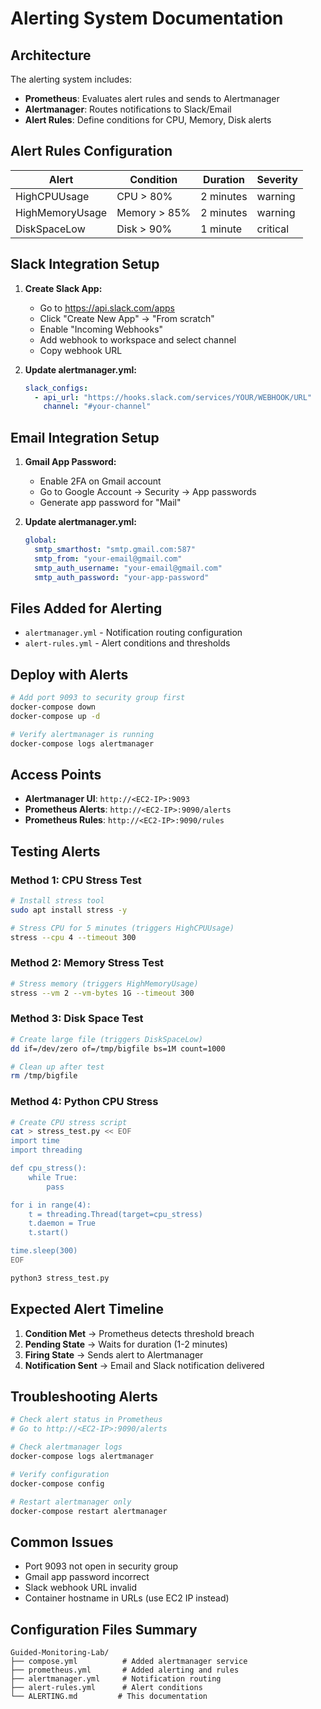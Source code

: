 # Alerting System Documentation

## Architecture
The alerting system includes:
- **Prometheus**: Evaluates alert rules and sends to Alertmanager
- **Alertmanager**: Routes notifications to Slack/Email
- **Alert Rules**: Define conditions for CPU, Memory, Disk alerts

## Alert Rules Configuration

| Alert | Condition | Duration | Severity |
|-------|-----------|----------|----------|
| HighCPUUsage | CPU > 80% | 2 minutes | warning |
| HighMemoryUsage | Memory > 85% | 2 minutes | warning |
| DiskSpaceLow | Disk > 90% | 1 minute | critical |

## Slack Integration Setup

1. **Create Slack App:**
   - Go to https://api.slack.com/apps
   - Click "Create New App" → "From scratch"
   - Enable "Incoming Webhooks"
   - Add webhook to workspace and select channel
   - Copy webhook URL

2. **Update alertmanager.yml:**
   ```yaml
   slack_configs:
     - api_url: "https://hooks.slack.com/services/YOUR/WEBHOOK/URL"
       channel: "#your-channel"
   ```

## Email Integration Setup

1. **Gmail App Password:**
   - Enable 2FA on Gmail account
   - Go to Google Account → Security → App passwords
   - Generate app password for "Mail"

2. **Update alertmanager.yml:**
   ```yaml
   global:
     smtp_smarthost: "smtp.gmail.com:587"
     smtp_from: "your-email@gmail.com"
     smtp_auth_username: "your-email@gmail.com"
     smtp_auth_password: "your-app-password"
   ```

## Files Added for Alerting
- `alertmanager.yml` - Notification routing configuration
- `alert-rules.yml` - Alert conditions and thresholds

## Deploy with Alerts
```bash
# Add port 9093 to security group first
docker-compose down
docker-compose up -d

# Verify alertmanager is running
docker-compose logs alertmanager
```

## Access Points
- **Alertmanager UI**: `http://<EC2-IP>:9093`
- **Prometheus Alerts**: `http://<EC2-IP>:9090/alerts`
- **Prometheus Rules**: `http://<EC2-IP>:9090/rules`

## Testing Alerts

### Method 1: CPU Stress Test
```bash
# Install stress tool
sudo apt install stress -y

# Stress CPU for 5 minutes (triggers HighCPUUsage)
stress --cpu 4 --timeout 300
```

### Method 2: Memory Stress Test
```bash
# Stress memory (triggers HighMemoryUsage)
stress --vm 2 --vm-bytes 1G --timeout 300
```

### Method 3: Disk Space Test
```bash
# Create large file (triggers DiskSpaceLow)
dd if=/dev/zero of=/tmp/bigfile bs=1M count=1000

# Clean up after test
rm /tmp/bigfile
```

### Method 4: Python CPU Stress
```bash
# Create CPU stress script
cat > stress_test.py << EOF
import time
import threading

def cpu_stress():
    while True:
        pass

for i in range(4):
    t = threading.Thread(target=cpu_stress)
    t.daemon = True
    t.start()

time.sleep(300)
EOF

python3 stress_test.py
```

## Expected Alert Timeline
1. **Condition Met** → Prometheus detects threshold breach
2. **Pending State** → Waits for duration (1-2 minutes)
3. **Firing State** → Sends alert to Alertmanager
4. **Notification Sent** → Email and Slack notification delivered

## Troubleshooting Alerts

```bash
# Check alert status in Prometheus
# Go to http://<EC2-IP>:9090/alerts

# Check alertmanager logs
docker-compose logs alertmanager

# Verify configuration
docker-compose config

# Restart alertmanager only
docker-compose restart alertmanager
```

## Common Issues
- Port 9093 not open in security group
- Gmail app password incorrect
- Slack webhook URL invalid
- Container hostname in URLs (use EC2 IP instead)

## Configuration Files Summary

```
Guided-Monitoring-Lab/
├── compose.yml          # Added alertmanager service
├── prometheus.yml       # Added alerting and rules
├── alertmanager.yml     # Notification routing
├── alert-rules.yml      # Alert conditions
└── ALERTING.md         # This documentation
```